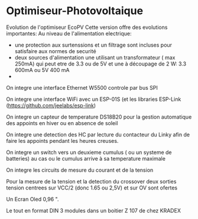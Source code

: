 # Optimiseur-Photovoltaique
Evolution de l'optimiseur EcoPV
Cette version offre des evolutions importantes:
Au niveau de l'alimentation electrique:
  - une protection aux surtenssions et un filtrage sont incluses pour satisfaire aux normes de securité
  - deux sources d'alimentation une utilisant un transformateur ( max 250mA) qui peut etre de 3.3 ou de 5V et une à découpage de 2 W: 3.3 600mA ou 5V 400 mA
  -     
On integre une interface Ethernet W5500 controle par bus SPI

On integre une interface WiFi avec un ESP-01S (et les libraries ESP-Link (https://github.com/jeelabs/esp-link)

On integre un capteur de temperature DS18B20 pour la gestion automatique des appoints en hiver ou en absence de soleil

On integre une detection des HC par lecture du contacteur du Linky afin de faire les appoints pendant les heures creuses.

On integre un switch vers un deuxieme cumulus ( ou un systeme de batteries) au cas ou le cumulus arrive à sa temperature maximale

On integre les circuits de mesure du courant et de la tension

Pour la mesure de la tension et la detection du crossover deux sorties tension centrees sur VCC/2 (donc 1.65 ou 2,5V) et sur OV sont ofertes

Un Ecran Oled 0,96 ". 

Le tout en format DIN 3 modules dans un boitier Z 107 de chez KRADEX 
